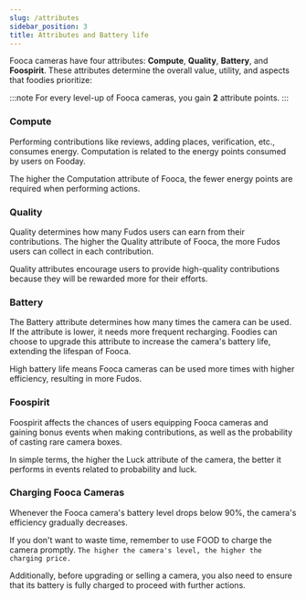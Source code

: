 ```yaml
---
slug: /attributes
sidebar_position: 3
title: Attributes and Battery life
---
```


Fooca cameras have four attributes: **Compute**, **Quality**, **Battery**, and **Foospirit**. These attributes determine the overall value, utility, and aspects that foodies prioritize:

:::note
For every level-up of Fooca cameras, you gain **2** attribute points.
:::

### Compute
Performing contributions like reviews, adding places, verification, etc., consumes energy. Computation is related to the energy points consumed by users on Fooday. 

The higher the Computation attribute of Fooca, the fewer energy points are required when performing actions.

### Quality
Quality determines how many Fudos users can earn from their contributions. The higher the Quality attribute of Fooca, the more Fudos users can collect in each contribution. 

Quality attributes encourage users to provide high-quality contributions because they will be rewarded more for their efforts.

### Battery
The Battery attribute determines how many times the camera can be used. If the attribute is lower, it needs more frequent recharging. Foodies can choose to upgrade this attribute to increase the camera's battery life, extending the lifespan of Fooca. 

High battery life means Fooca cameras can be used more times with higher efficiency, resulting in more Fudos.

### Foospirit
Foospirit affects the chances of users equipping Fooca cameras and gaining bonus events when making contributions, as well as the probability of casting rare camera boxes. 

In simple terms, the higher the Luck attribute of the camera, the better it performs in events related to probability and luck.


### Charging Fooca Cameras
Whenever the Fooca camera's battery level drops below 90%, the camera's efficiency gradually decreases. 

If you don't want to waste time, remember to use FOOD to charge the camera promptly. `The higher the camera's level, the higher the charging price.`

Additionally, before upgrading or selling a camera, you also need to ensure that its battery is fully charged to proceed with further actions.